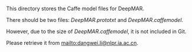 This directory stores the Caffe model files for DeepMAR.

There should be two files: _DeepMAR.prototxt_ and _DeepMAR.caffemodel_.

However, due to the size of _DeepMAR.caffemodel_, it is not included in Git.

Please retrieve it from <mailto:dangwei.li@nlpr.ia.ac.cn>.